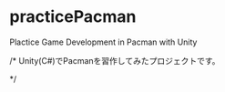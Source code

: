 # practicePacman
Plactice Game Development in Pacman with Unity

/*
Unity(C#)でPacmanを習作してみたプロジェクトです。

*/
